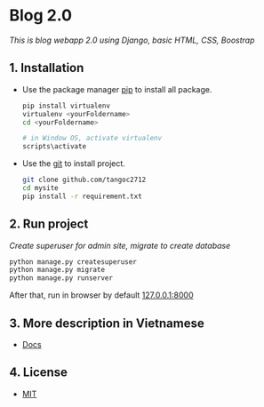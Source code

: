 # Blog 2.0

_This is blog webapp 2.0 using Django, basic HTML, CSS, Boostrap_

## 1. Installation

-   Use the package manager [pip](https://pip.pypa.io/en/stable/) to install all package.

    ```bash
    pip install virtualenv
    virtualenv <yourFoldername>
    cd <yourFoldername>

    # in Window OS, activate virtualenv
    scripts\activate
    ```

-   Use the [git](https://git-scm.com/) to install project.

    ```bash
    git clone github.com/tangoc2712
    cd mysite
    pip install -r requirement.txt
    ```

## 2. Run project

_Create superuser for admin site, migrate to create database_

```bash
python manage.py createsuperuser
python manage.py migrate
python manage.py runserver
```

After that, run in browser by default [127.0.0.1:8000](127.0.0.1:8000)

## 3. More description in Vietnamese

-   [Docs](https://github.com/tangoc2712/blogApp/blob/main/docs.md)

## 4. License

-   [MIT](https://choosealicense.com/licenses/mit/)
